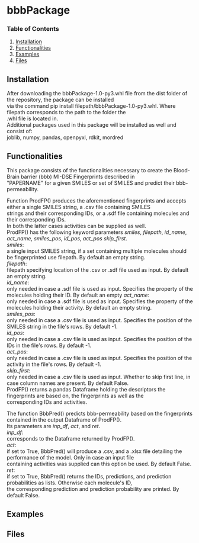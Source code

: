 
# bbbPackage

### Table of Contents

1. [Installation](#installation)
2. [Functionalities](#functionalities)
3. [Examples](#examples)
4. [Files](#files)

## Installation <a name="installation"></a>
After downloading the bbbPackage-1.0-py3.whl file from the dist folder of the repository, the package can be installed <br/>
via the command pip install filepath/bbbPackage-1.0-py3.whl. Where filepath corresponds to the path to the folder the <br/>
.whl file is located in.<br/>
Additional packages used in this package will be installed as well and consist of: <br/> 
joblib, numpy, pandas, openpyxl, rdkit, mordred <br/>

## Functionalities <a name="Functionalities"></a>
This package consists of the functionalities necessary to create the Blood-Brain barrier (bbb) MI-DSE Fingerprints described in <br/>
"PAPERNAME" for a given SMILES or set of SMILES and predict their bbb-permeability. <br/>

Function ProdFP() produces the aforementioned fingerprints and accepts either a single SMILES string, a .csv file containing SMILES <br/>
strings and their corresponding IDs, or a .sdf file containing molecules and their corresponding IDs.<br/>
In both the latter cases activities can be supplied as well.<br/>
ProdFP() has the following keyword parameters *smiles*, *filepath*, *id_name*, *act_name*, *smiles_pos*, *id_pos*, *act_pos* *skip_first*. <br/>
*smiles*:<br/> 
a single input SMILES string, if a set containing multiple molecules should be fingerprinted use filepath. By default an empty string.<br/>
*filepath*:<br/>
filepath specifying location of the .csv or .sdf file used as input. By default an empty string.<br/> 
*id_name*:<br/>
only needed in case a .sdf file is used as input. Specifies the property of the molecules holding their ID. By default an empty 
*act_name*:<br/>
only needed in case a .sdf file is used as input. Specifies the property of the molecules holding their activity. By default an empty 
string.<br/> 
*smiles_pos*:<br/>
only needed in case a .csv file is used as input. Specifies the position of the SMILES string in the file's rows. By default -1.<br/> 
*id_pos*:<br/>
only needed in case a .csv file is used as input. Specifies the position of the IDs in the file's rows. By default -1.<br/> 
*act_pos*:<br/>
only needed in case a .csv file is used as input. Specifies the position of the activity in the file's rows. By default -1.<br/> 
*skip_first*:<br/>
only needed in case a .csv file is used as input. Whether to skip first line, in case column names are present. By default False.<br/>
ProdFP() returns a pandas Dataframe holding the descriptors the fingerprints are based on, the fingerprints as well as the <br/>
corresponding IDs and activities.<br/>

The function BbbPred() predicts bbb-permeability based on the fingerprints contained in the output Dataframe of ProdFP().<br/>
Its parameters are *inp_df*, *act*, and *ret*.<br/>
*inp_df*:<br/>
corresponds to the Dataframe returned by ProdFP().<br/>
*act*:<br/>
if set to True, BbbPred() will produce a .csv, and a .xlsx file detailing the performance of the model. Only in case an input file<br/> containing activities was supplied can this option be used. By default False.<br/>
*ret*:<br/>
if set to True, BbbPred() returns the IDs, predictions, and prediction probabilities as lists. Otherwise each molecule's ID,<br/>
the corresponding prediction and prediction probability are printed. By default False.<br/>
## Examples <a name="Examples"></a>

## Files <a name="Files"></a>

